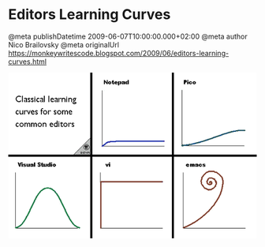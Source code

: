 # Editors Learning Curves

@meta publishDatetime 2009-06-07T10:00:00.000+02:00
@meta author Nico Brailovsky
@meta originalUrl https://monkeywritescode.blogspot.com/2009/06/editors-learning-curves.html

![](/blog_img/emacs_learning_curves1.png)

